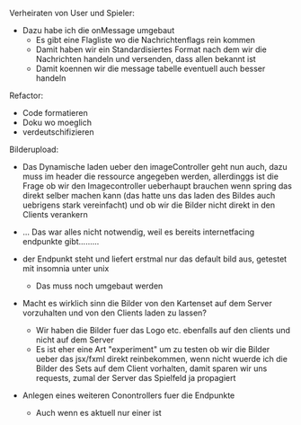 Verheiraten von User und Spieler:
- Dazu habe ich die onMessage umgebaut 
  - Es gibt eine Flagliste wo die Nachrichtenflags rein kommen
  - Damit haben wir ein Standardisiertes Format nach dem wir die Nachrichten
  handeln und versenden, dass allen bekannt ist
  - Damit koennen wir die message tabelle eventuell auch besser handeln

Refactor:
- Code formatieren
- Doku wo moeglich
- verdeutschifizieren

Bilderupload:
- Das Dynamische laden ueber den imageController geht nun auch, dazu muss im header die ressource angegeben werden, allerdinggs ist die Frage
  ob wir den Imagecontroller ueberhaupt brauchen wenn spring das direkt selber machen kann (das hatte uns das laden des Bildes auch uebrigens stark vereinfacht)
  und ob wir die Bilder nicht direkt in den Clients verankern
- ... Das war alles nicht notwendig, weil es bereits internetfacing endpunkte gibt.........
- der Endpunkt steht und liefert erstmal nur das default bild aus, getestet mit insomnia unter unix
  - Das muss noch umgebaut werden
- Macht es wirklich sinn die Bilder von den Kartenset auf dem Server vorzuhalten und von 
  den Clients laden zu lassen?
  - Wir haben die Bilder fuer das Logo etc. ebenfalls auf den clients und nicht auf dem Server
  - Es ist eher eine Art "experiment" um zu testen ob wir die Bilder ueber das jsx/fxml direkt reinbekommen, wenn nicht wuerde
  ich die Bilder des Sets auf dem Client vorhalten, damit sparen wir uns requests, zumal der Server das Spielfeld ja propagiert
    
- Anlegen eines weiteren Conontrollers fuer die Endpunkte
  - Auch wenn es aktuell nur einer ist